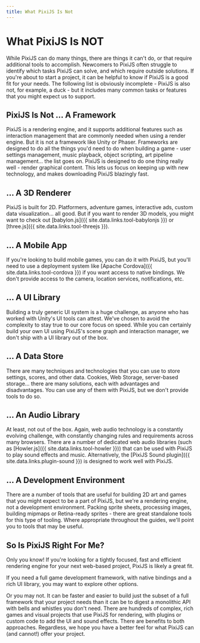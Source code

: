 ```yaml
---
title: What PixiJS Is Not
---
```

# What PixiJS Is NOT

While PixiJS can do many things, there are things it can't do, or that require additional tools to accomplish.  Newcomers to PixiJS often struggle to identify which tasks PixiJS can solve, and which require outside solutions.  If you're about to start a project, it can be helpful to know if PixiJS is a good fit for your needs.  The following list is obviously incomplete - PixiJS is also not, for example, a duck - but it includes many common tasks or features that you might expect us to support.

## PixiJS Is Not ... A Framework

PixiJS is a rendering engine, and it supports additional features such as interaction management that are commonly needed when using a render engine.  But it is not a framework like Unity or Phaser.  Frameworks are designed to do all the things you'd need to do when building a game - user settings management, music playback, object scripting, art pipeline management... the list goes on.  PixiJS is designed to do one thing really well - render graphical content.  This lets us focus on keeping up with new technology, and makes downloading PixiJS blazingly fast.

## ... A 3D Renderer

PixiJS is built for 2D.  Platformers, adventure games, interactive ads, custom data visualization... all good.  But if you want to render 3D models, you might want to check out [babylon.js]({{ site.data.links.tool-babylonjs }}) or [three.js]({{ site.data.links.tool-threejs }}).

## ... A Mobile App

If you're looking to build mobile games, you can do it with PixiJS, but you'll need to use a deployment system like [Apache Cordova]({{ site.data.links.tool-cordova }}) if you want access to native bindings.  We don't provide access to the camera, location services, notifications, etc.

## ... A UI Library

Building a truly generic UI system is a huge challenge, as anyone who has worked with Unity's UI tools can attest.  We've chosen to avoid the complexity to stay true to our core focus on speed.  While you can certainly build your own UI using PixiJS's scene graph and interaction manager, we don't ship with a UI library out of the box.

## ... A Data Store

There are many techniques and technologies that you can use to store settings, scores, and other data.  Cookies, Web Storage, server-based storage... there are many solutions, each with advantages and disadvantages.  You can use any of them with PixiJS, but we don't provide tools to do so.

## ... An Audio Library

At least, not out of the box.  Again, web audio technology is a constantly evolving challenge, with constantly changing rules and requirements across many browsers.  There are a number of dedicated web audio libraries (such as [Howler.js]({{ site.data.links.tool-howler }})) that can be used with PixiJS to play sound effects and music.  Alternatively, the [PixiJS Sound plugin]({{ site.data.links.plugin-sound }}) is designed to work well with PixiJS.

## ... A Development Environment

There are a number of tools that are useful for building 2D art and games that you might expect to be a part of PixiJS, but we're a rendering engine, not a development environment.  Packing sprite sheets, processing images, building mipmaps or Retina-ready sprites - there are great standalone tools for this type of tooling.  Where appropriate throughout the guides, we'll point you to tools that may be useful.

## So Is PixiJS Right For Me?

Only you know!  If you're looking for a tightly focused, fast and efficient rendering engine for your next web-based project, PixiJS is likely a great fit.

If you need a full game development framework, with native bindings and a rich UI library, you may want to explore other options.  

Or you may not.  It can be faster and easier to build just the subset of a full framework that your project needs than it can be to digest a monolithic API with bells and whistles you don't need.  There are hundreds of complex, rich games and visual projects that use PixiJS for rendering, with plugins or custom code to add the UI and sound effects.  There are benefits to both approaches.  Regardless, we hope you have a better feel for what PixiJS can (and cannot!) offer your project.